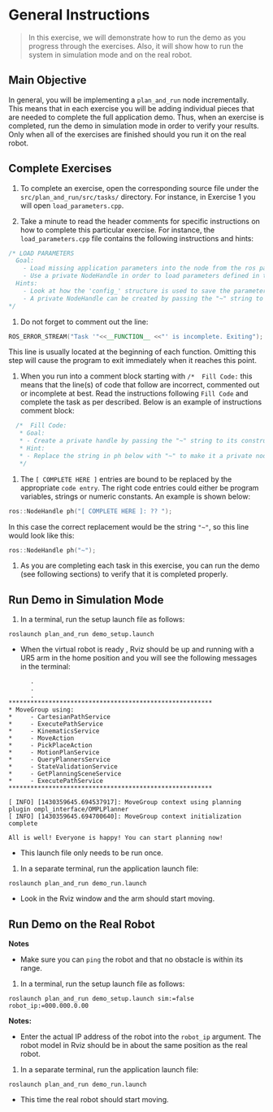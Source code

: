 # General Instructions
>In this exercise, we will demonstrate how to run the demo as you progress through the exercises.  Also, it will show how to run the system in simulation mode and on the real robot.

## Main Objective

 In general, you will be implementing a `plan_and_run` node incrementally.  This means that in each exercise you will be adding individual pieces that are needed to complete the full application demo. Thus, when an exercise is completed, run the demo in simulation mode in order to verify your results. Only when all of the exercises are finished should you run it on the real robot.

## Complete Exercises

 1. To complete an exercise, open the corresponding source file under the `src/plan_and_run/src/tasks/` directory. For instance, in Exercise 1 you will open `load_parameters.cpp`.

 1. Take a minute to read the header comments for specific instructions on how to complete this particular exercise. For instance, the `load_parameters.cpp`  file contains the following instructions and hints:

``` c++
/* LOAD PARAMETERS
  Goal:
    - Load missing application parameters into the node from the ros parameter server.
    - Use a private NodeHandle in order to load parameters defined in the node's namespace.
  Hints:
    - Look at how the 'config_' structure is used to save the parameters.
    - A private NodeHandle can be created by passing the "~" string to its constructor.
*/
```

 1. Do not forget to comment out the line:

 ``` c++
ROS_ERROR_STREAM("Task '"<<__FUNCTION__ <<"' is incomplete. Exiting"); exit(-1);
 ``` 

 This line is usually located at the beginning of each function.  Omitting this step will cause the program to exit immediately when it reaches this point.

 1. When you run into a comment block starting with `/*  Fill Code:` this means that the line(s) of code that follow are incorrect, commented out or incomplete at best. Read the instructions following `Fill Code` and complete the task as per described.  Below is an example of instructions comment block:

``` c++
  /*  Fill Code:
   * Goal:
   * - Create a private handle by passing the "~" string to its constructor
   * Hint:
   * - Replace the string in ph below with "~" to make it a private node.
   */
```

 1. The ```[ COMPLETE HERE ]``` entries are bound to be replaced by the appropriate `code entry`.  The right code entries could either be program variables, strings or numeric constants.  An example is shown below:

``` c++
ros::NodeHandle ph("[ COMPLETE HERE ]: ?? ");
```

In this case the correct replacement would be the string `"~"`, so this line would look like this:

``` c++
ros::NodeHandle ph("~");
```

 1. As you are completing each task in this exercise, you can run the demo (see following sections) to verify that it is completed properly.

## Run Demo in Simulation Mode

 1. In a terminal, run the setup launch file as follows:

```
roslaunch plan_and_run demo_setup.launch
```

  * When the virtual robot is ready , Rviz should be up and running with a UR5 arm in the home position and you will see the following messages in the terminal:

```
      .
      .
      .
********************************************************
* MoveGroup using: 
*     - CartesianPathService
*     - ExecutePathService
*     - KinematicsService
*     - MoveAction
*     - PickPlaceAction
*     - MotionPlanService
*     - QueryPlannersService
*     - StateValidationService
*     - GetPlanningSceneService
*     - ExecutePathService
********************************************************

[ INFO] [1430359645.694537917]: MoveGroup context using planning plugin ompl_interface/OMPLPlanner
[ INFO] [1430359645.694700640]: MoveGroup context initialization complete

All is well! Everyone is happy! You can start planning now!
```

  * This launch file only needs to be run once.
 
 1. In a separate terminal, run the application launch file:

```
roslaunch plan_and_run demo_run.launch 
```

  * Look in the Rviz window and the arm should start moving.  


## Run Demo on the Real Robot

   **Notes**

   * Make sure you can `ping` the robot and that no obstacle is within its range.

 1. In a terminal, run the setup launch file as follows:

```
roslaunch plan_and_run demo_setup.launch sim:=false robot_ip:=000.000.0.00 
```

  **Notes:**

   * Enter the actual IP address of the robot into the `robot_ip` argument.  The robot model in Rviz should be in about the same position as the real robot.


 1. In a separate terminal, run the application launch file:

```
roslaunch plan_and_run demo_run.launch 
```

  * This time the real robot should start moving.
